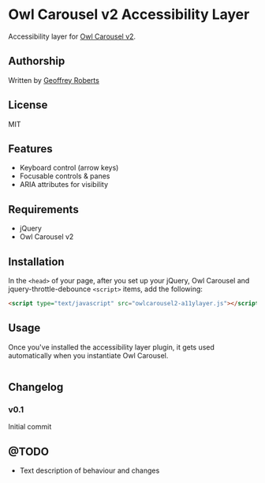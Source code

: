 # Owl Carousel v2 Accessibility Layer

Accessibility layer for [Owl Carousel v2](https://github.com/smashingboxes/OwlCarousel2).

## Authorship

Written by [Geoffrey Roberts](mailto:g.roberts@blackicemedia.com)

## License

MIT

## Features

* Keyboard control (arrow keys)
* Focusable controls & panes
* ARIA attributes for visibility

## Requirements

* jQuery
* Owl Carousel v2

## Installation

In the `<head>` of your page, after you set up your jQuery, Owl Carousel and jquery-throttle-debounce `<script>` items, add the following:

```html
<script type="text/javascript" src="owlcarousel2-a11ylayer.js"></script>
```

## Usage

Once you've installed the accessibility layer plugin, it gets used automatically when you instantiate Owl Carousel.

```javascript
```

## Changelog

### v0.1

Initial commit

## @TODO

* Text description of behaviour and changes